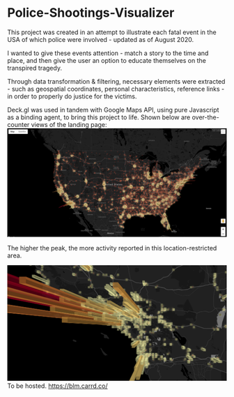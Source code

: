 # Police-Shootings-Visualizer
This project was created in an attempt to illustrate each fatal event in the USA of which police were involved - updated as of August 2020.

I wanted to give these events attention - match a story to the time and place, and then give the user an option to educate themselves on the transpired tragedy.

Through data transformation & filtering, necessary elements were extracted - such as geospatial coordinates, personal characteristics, reference links - in order to properly do justice for the victims.

Deck.gl was used in tandem with Google Maps API, using pure Javascript as a binding agent, to bring this project to life.
Shown below are over-the-counter views of the landing page:
![Screenshot](https://github.com/LYcheck/Police-Fatalities-Visualizer/blob/master/demo1.jpg?raw=true)

The higher the peak, the more activity reported in this location-restricted area.

![Screenshot](https://github.com/LYcheck/Police-Fatalities-Visualizer/blob/master/demo2.png?raw=true)
To be hosted.
https://blm.carrd.co/
